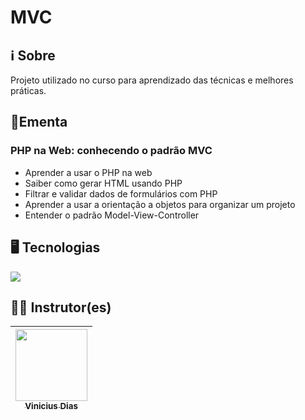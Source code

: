 # MVC

## ℹ️ Sobre

<p>Projeto utilizado no curso para aprendizado das técnicas e melhores práticas.</p>

## 📘Ementa

### PHP na Web: conhecendo o padrão MVC

- Aprender a usar o PHP na web
- Saiber como gerar HTML usando PHP
- Filtrar e validar dados de formulários com PHP
- Aprender a usar a orientação a objetos para organizar um projeto
- Entender o padrão Model-View-Controller

## 🖥️ Tecnologias

<div>
  <img src="https://img.shields.io/badge/php-%23777BB4.svg?&logo=php&logoColor=white">
</div>

## 🧑‍🏫 Instrutor(es)

| [<img loading="lazy" src="https://avatars.githubusercontent.com/u/6991415?v=4" width=115><br><sub>Vinicius Dias</sub>](https://github.com/cviniciussdias) |
| :-------------------------------------------------------------------------------------------------------------------------------------------------------: |
